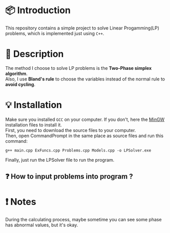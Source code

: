 # :package: Introduction <br>
This repository contains a simple project to solve Linear Progamming(LP) problems, which is implemented just using `C++`. <br>
# :newspaper: Description <br>
The method I choose to solve LP problems is the **Two-Phase simplex algorithm**. <br>
Also, I use **Bland's rule** to choose the variables instead of the normal rule to **avoid cycling**. <br>
# :bulb: Installation <br>
Make sure you installed `GCC` on your computer.
If you don't, here the [MinGW](https://sourceforge.net/projects/mingw/) installation files to install it. <br>
First, you need to download the source files to your computer. <br>
Then, open CommandPrompt in the same place as source files and run this command:
``` shell =
g++ main.cpp ExFuncs.cpp Problems.cpp Models.cpp -o LPSolver.exe
```
Finally, just run the LPSolver file to run the program.
## :question: How to input problems into program ? <br>

# :heavy_exclamation_mark: Notes <br>
During the calculating process, maybe sometime you can see some phase has abnormal values, but it's okay.
